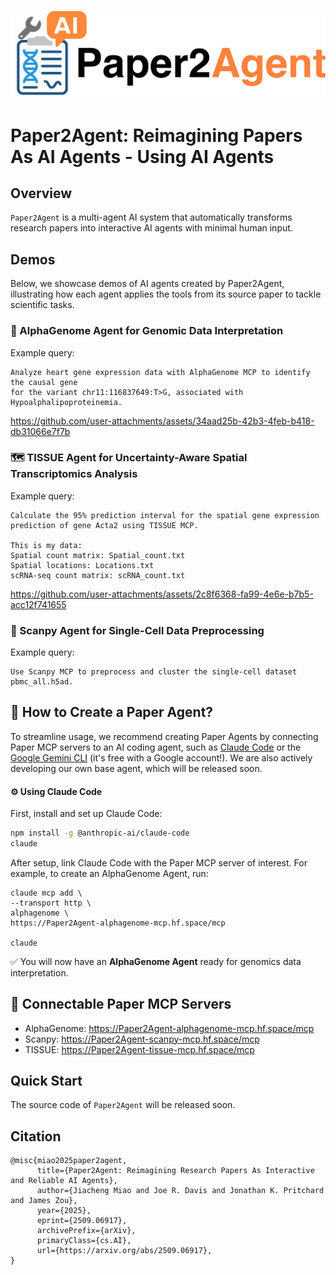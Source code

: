 <p align="center">
  <img src="./logo/paper2agent_logo.png" alt="Paper2Agent Logo" width="600px" />
</p>

# Paper2Agent: Reimagining Papers As AI Agents - Using AI Agents
## Overview
`Paper2Agent` is a multi-agent AI system that automatically transforms research papers into interactive AI agents with minimal human input.

## Demos
Below, we showcase demos of AI agents created by Paper2Agent, illustrating how each agent applies the tools from its source paper to tackle scientific tasks.
### 🧬 AlphaGenome Agent for Genomic Data Interpretation
Example query:
```
Analyze heart gene expression data with AlphaGenome MCP to identify the causal gene
for the variant chr11:116837649:T>G, associated with Hypoalphalipoproteinemia.
```

https://github.com/user-attachments/assets/34aad25b-42b3-4feb-b418-db31066e7f7b

### 🗺️ TISSUE Agent for Uncertainty-Aware Spatial Transcriptomics Analysis
Example query:
```
Calculate the 95% prediction interval for the spatial gene expression prediction of gene Acta2 using TISSUE MCP.

This is my data:
Spatial count matrix: Spatial_count.txt
Spatial locations: Locations.txt
scRNA-seq count matrix: scRNA_count.txt
```

https://github.com/user-attachments/assets/2c8f6368-fa99-4e6e-b7b5-acc12f741655

### 🧫 Scanpy Agent for Single-Cell Data Preprocessing
Example query:
```
Use Scanpy MCP to preprocess and cluster the single-cell dataset pbmc_all.h5ad.
```

## 🤖 How to Create a Paper Agent?

To streamline usage, we recommend creating Paper Agents by connecting Paper MCP servers to an AI coding agent, such as [Claude Code](https://www.anthropic.com/claude-code) or the [Google Gemini CLI](https://google-gemini.github.io/gemini-cli/) (it's free with a Google account!).
We are also actively developing our own base agent, which will be released soon.

#### ⚙️ Using Claude Code
First, install and set up Claude Code:
```bash
npm install -g @anthropic-ai/claude-code
claude
```
After setup, link Claude Code with the Paper MCP server of interest.
For example, to create an AlphaGenome Agent, run:
```
claude mcp add \
--transport http \
alphagenome \
https://Paper2Agent-alphagenome-mcp.hf.space/mcp

claude
```
✅ You will now have an **AlphaGenome Agent** ready for genomics data interpretation.

## 🔗 Connectable Paper MCP Servers
* AlphaGenome: https://Paper2Agent-alphagenome-mcp.hf.space/mcp
* Scanpy: https://Paper2Agent-scanpy-mcp.hf.space/mcp
* TISSUE: https://Paper2Agent-tissue-mcp.hf.space/mcp

## Quick Start
The source code of `Paper2Agent` will be released soon.

## Citation
```
@misc{miao2025paper2agent,
      title={Paper2Agent: Reimagining Research Papers As Interactive and Reliable AI Agents}, 
      author={Jiacheng Miao and Joe R. Davis and Jonathan K. Pritchard and James Zou},
      year={2025},
      eprint={2509.06917},
      archivePrefix={arXiv},
      primaryClass={cs.AI},
      url={https://arxiv.org/abs/2509.06917}, 
}
```
